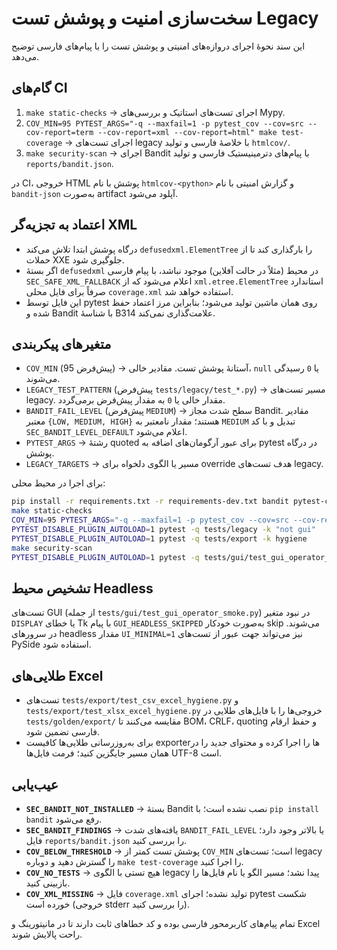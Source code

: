 # سخت‌سازی امنیت و پوشش تست Legacy

این سند نحوهٔ اجرای دروازه‌های امنیتی و پوشش تست را با پیام‌های فارسی توضیح می‌دهد.

## گام‌های CI

1. `make static-checks` → اجرای تست‌های استاتیک و بررسی‌های Mypy.
2. `COV_MIN=95 PYTEST_ARGS="-q --maxfail=1 -p pytest_cov --cov=src --cov-report=term --cov-report=xml --cov-report=html" make test-coverage` → اجرای تست‌های legacy با خلاصهٔ فارسی و تولید `htmlcov/`.
3. `make security-scan` → اجرای Bandit با پیام‌های دترمینیستیک فارسی و تولید `reports/bandit.json`.

در CI، خروجی HTML پوشش با نام `htmlcov-<python>` و گزارش امنیتی با نام `bandit-json` به‌صورت artifact آپلود می‌شود.

## اعتماد به تجزیه‌گر XML

- درگاه پوشش ابتدا تلاش می‌کند `defusedxml.ElementTree` را بارگذاری کند تا از حملات XXE جلوگیری شود.
- اگر بستهٔ `defusedxml` در محیط (مثلاً در حالت آفلاین) موجود نباشد، با پیام فارسی `SEC_SAFE_XML_FALLBACK` اعلام می‌شود که از `xml.etree.ElementTree` استاندارد صرفاً برای فایل محلی `coverage.xml` استفاده خواهد شد.
- این فایل توسط pytest روی همان ماشین تولید می‌شود؛ بنابراین مرز اعتماد حفظ شده و Bandit با شناسهٔ B314 علامت‌گذاری نمی‌کند.

## متغیرهای پیکربندی

- `COV_MIN` (پیش‌فرض 95) → آستانهٔ پوشش تست. مقادیر خالی، `null` یا `0` رسیدگی می‌شوند.
- `LEGACY_TEST_PATTERN` (پیش‌فرض `tests/legacy/test_*.py`) → مسیر تست‌های legacy. مقدار خالی یا `0` به مقدار پیش‌فرض برمی‌گردد.
- `BANDIT_FAIL_LEVEL` (پیش‌فرض `MEDIUM`) → سطح شدت مجاز Bandit. مقادیر معتبر `{LOW, MEDIUM, HIGH}` هستند؛ مقدار نامعتبر به `MEDIUM` تبدیل و با کد `SEC_BANDIT_LEVEL_DEFAULT` اعلام می‌شود.
- `PYTEST_ARGS` → رشتهٔ quoted برای عبور آرگومان‌های اضافه به pytest در درگاه پوشش.
- `LEGACY_TARGETS` → مسیر یا الگوی دلخواه برای override هدف تست‌های legacy.

برای اجرا در محیط محلی:

```bash
pip install -r requirements.txt -r requirements-dev.txt bandit pytest-cov
make static-checks
COV_MIN=95 PYTEST_ARGS="-q --maxfail=1 -p pytest_cov --cov=src --cov-report=term --cov-report=xml --cov-report=html" make test-coverage
PYTEST_DISABLE_PLUGIN_AUTOLOAD=1 pytest -q tests/legacy -k "not gui"
PYTEST_DISABLE_PLUGIN_AUTOLOAD=1 pytest -q tests/export -k hygiene
make security-scan
PYTEST_DISABLE_PLUGIN_AUTOLOAD=1 pytest -q tests/gui/test_gui_operator_smoke.py || true
```

## تشخیص محیط Headless

تست‌های GUI (از جمله `tests/gui/test_gui_operator_smoke.py`) در نبود متغیر `DISPLAY` یا خطای Tk با پیام `GUI_HEADLESS_SKIPPED` به‌صورت خودکار skip می‌شوند. در سرورهای headless مقدار `UI_MINIMAL=1` نیز می‌تواند جهت عبور از تست‌های PySide استفاده شود.

## طلایی‌های Excel

- تست‌های `tests/export/test_csv_excel_hygiene.py` و `tests/export/test_xlsx_excel_hygiene.py` خروجی‌ها را با فایل‌های طلایی در `tests/golden/export/` مقایسه می‌کنند تا BOM، CRLF، quoting و حفظ ارقام فارسی تضمین شود.
- برای به‌روزرسانی طلایی‌ها کافیست exporterها را اجرا کرده و محتوای جدید را در همان مسیر جایگزین کنید؛ فرمت فایل‌ها UTF-8 است.

## عیب‌یابی

- **`SEC_BANDIT_NOT_INSTALLED`** → بستهٔ Bandit نصب نشده است؛ با `pip install bandit` رفع می‌شود.
- **`SEC_BANDIT_FINDINGS`** → یافته‌های شدت `BANDIT_FAIL_LEVEL` یا بالاتر وجود دارد؛ فایل `reports/bandit.json` را بررسی کنید.
- **`COV_BELOW_THRESHOLD`** → پوشش تست کمتر از `COV_MIN` است؛ تست‌های legacy را گسترش دهید و دوباره `make test-coverage` را اجرا کنید.
- **`COV_NO_TESTS`** → هیچ تستی با الگوی legacy پیدا نشد؛ مسیر الگو یا نام فایل‌ها را بازبینی کنید.
- **`COV_XML_MISSING`** → فایل `coverage.xml` تولید نشده؛ اجرای pytest شکست خورده است (خروجی stderr را بررسی کنید).

تمام پیام‌های کاربرمحور فارسی بوده و کد خطاهای ثابت دارند تا در مانیتورینگ و Excel راحت پالایش شوند.
